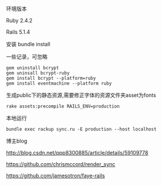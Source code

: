 环境版本

Ruby 2.4.2

Rails 5.1.4


安装
    bundle install


一些记录，可忽略

	gem uninstall bcrypt
	gem uninsall bcrypt-ruby
	gem install bcrypt --platform=ruby
    gem install eventmachine --platform ruby
	

生成public下的静态资源,需要修正字体的资源文件夹asset为fonts

	rake assets:precompile RAILS_ENV=production

本地运行

	bundle exec rackup sync.ru -E production --host localhost
	
	
博主blog

http://blog.csdn.net/ppp8300885/article/details/59109778

https://github.com/chrismccord/render_sync

https://github.com/jamesotron/faye-rails